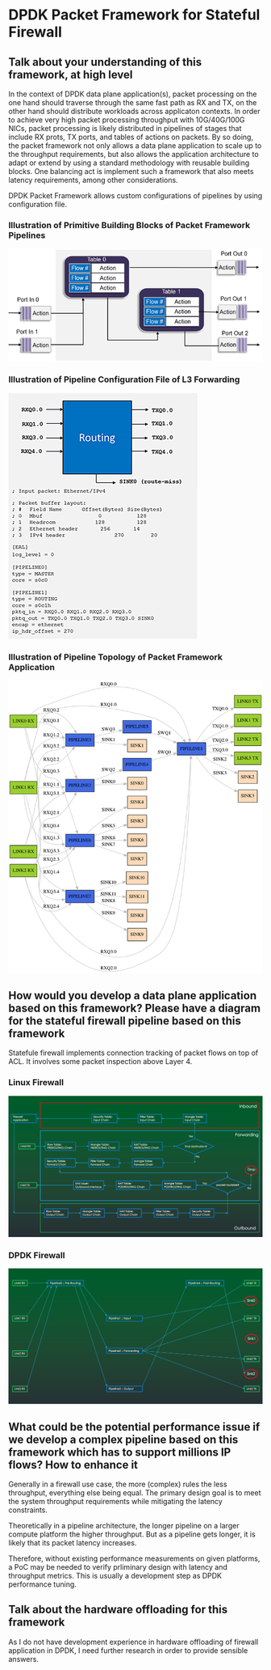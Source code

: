 # DPDK Packet Framework for Stateful Firewall

## Talk about your understanding of this framework, at high level

In the context of DPDK data plane application(s), packet processing on the one hand should traverse through the same fast path as RX and TX, on the other hand should distribute workloads across applicaton contexts.  In order to achieve very high packet processing throughput with 10G/40G/100G NICs, packet processing is likely distributed in pipelines of stages that include RX prots, TX ports, and tables of actions on packets.  By so doing, the packet framework not only allows a data plane application to scale up to the throughput requirements, but also allows the application architecture to adapt or extend by using a standard methodology with reusable building blocks.  One balancing act is implement such a framework that also meets latency requirements, among other considerations.

DPDK Packet Framework allows custom configurations of pipelines by using configuration file.

### Illustration of Primitive Building Blocks of Packet Framework Pipelines

![image info](./dpdk-pipeline-image1.png)

### Illustration of Pipeline Configuration File of L3 Forwarding

![image info](./dpdk-pipeline-image2.png)

### Illustration of Pipeline Topology of Packet Framework Application

![image info](./dpdk-pipeline-image4.png)

## How would you develop a data plane application based on this framework? Please have a diagram for the stateful firewall pipeline based on this framework

Statefule firewall implements connection tracking of packet flows on top of ACL.  It involves some packet inspection above Layer 4.

### Linux Firewall

![image info](./linux-firewall.png)

### DPDK Firewall

![image info](./dpdk-firewall.png)

## What could be the potential performance issue if we develop a complex pipeline based on this framework which has to support millions IP flows? How to enhance it

Generally in a firewall use case, the more (complex) rules the less throughput, everything else being equal.  The primary design goal is to meet the system throughput requirements while mitigating the latency constraints.

Theoretically in a pipeline architecture, the longer pipeline on a larger compute platform the higher throughput.  But as a pipeline gets longer, it is likely that its packet latency increases.

Therefore, without existing performance measurements on given platforms, a PoC may be needed to verify prliminary design with latency and throughput metrics.  This is usually a development step as DPDK performance tuning.

## Talk about the hardware offloading for this framework

As I do not have development experience in hardware offloading of firewall application in DPDK, I need further research in order to provide sensible answers.
